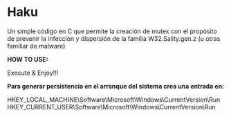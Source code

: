 # Haku
Un simple código en C que permite la creación de mutex con el propósito de prevenir la infección y dispersión de la familia W32.Sality.gen.z (u otras familiar de malware)

__HOW TO USE:__

Execute & Enjoy!!!

__Para generar persistencia en el arranque del sistema crea una entrada en:__

HKEY_LOCAL_MACHINE\Software\Microsoft\Windows\CurrentVersion\Run
HKEY_CURRENT_USER\Software\Microsoft\Windows\CurrentVersion\Run
